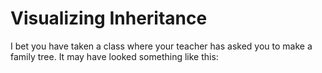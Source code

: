Visualizing Inheritance
=======================

I bet you have taken a class where your teacher has asked you to make a family tree. It may have looked something like this:

 
